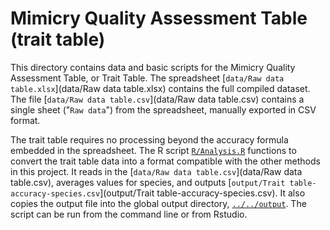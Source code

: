 # Mimicry Quality Assessment Table (trait table)


This directory contains data and basic scripts for the Mimicry Quality Assessment Table, or Trait Table. The spreadsheet [`data/Raw data table.xlsx`](data/Raw data table.xlsx) contains the full compiled dataset. The file [`data/Raw data table.csv`](data/Raw data table.csv) contains a single sheet ("`Raw data`") from the spreadsheet, manually exported in CSV format.

The trait table requires no processing beyond the accuracy formula embedded in the spreadsheet. The R script [`R/Analysis.R`](R/Analysis.R) functions to convert the trait table data into a format compatible with the other methods in this project. It reads in the [`data/Raw data table.csv`](data/Raw data table.csv), averages values for species, and outputs [`output/Trait table-accuracy-species.csv`](output/Trait table-accuracy-species.csv). It also copies the output file into the global output directory, [`../../output`](../../output). The script can be run from the command line or from Rstudio.